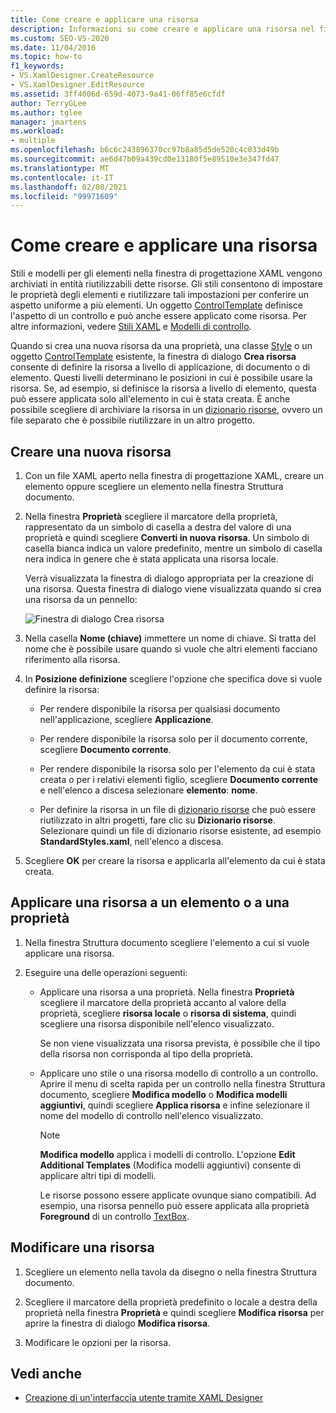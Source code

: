 ```yaml
---
title: Come creare e applicare una risorsa
description: Informazioni su come creare e applicare una risorsa nel finestra di progettazione XAML in modo che sia possibile archiviare e riutilizzare stili e modelli per gli elementi.
ms.custom: SEO-VS-2020
ms.date: 11/04/2016
ms.topic: how-to
f1_keywords:
- VS.XamlDesigner.CreateResource
- VS.XamlDesigner.EditResource
ms.assetid: 3ff4006d-659d-4073-9a41-06ff85e6cfdf
author: TerryGLee
ms.author: tglee
manager: jmartens
ms.workload:
- multiple
ms.openlocfilehash: b6c6c243896370cc97b8a85d5de520c4c033d49b
ms.sourcegitcommit: ae6d47b09a439cd0e13180f5e89510e3e347fd47
ms.translationtype: MT
ms.contentlocale: it-IT
ms.lasthandoff: 02/08/2021
ms.locfileid: "99971609"
---
```

# <a name="how-to-create-and-apply-a-resource"></a>Come creare e applicare una risorsa

Stili e modelli per gli elementi nella finestra di progettazione XAML vengono archiviati in entità riutilizzabili dette risorse. Gli stili consentono di impostare le proprietà degli elementi e riutilizzare tali impostazioni per conferire un aspetto uniforme a più elementi. Un oggetto [ControlTemplate](xref:Windows.UI.Xaml.Controls.ControlTemplate) definisce l'aspetto di un controllo e può anche essere applicato come risorsa. Per altre informazioni, vedere [Stili XAML](/windows/uwp/design/controls-and-patterns/xaml-styles) e [Modelli di controllo](/windows/uwp/design/controls-and-patterns/control-templates).

Quando si crea una nuova risorsa da una proprietà, una classe [Style](xref:Windows.UI.Xaml.Style) o un oggetto [ControlTemplate](xref:Windows.UI.Xaml.Controls.ControlTemplate) esistente, la finestra di dialogo **Crea risorsa** consente di definire la risorsa a livello di applicazione, di documento o di elemento. Questi livelli determinano le posizioni in cui è possibile usare la risorsa. Se, ad esempio, si definisce la risorsa a livello di elemento, questa può essere applicata solo all'elemento in cui è stata creata. È anche possibile scegliere di archiviare la risorsa in un [dizionario risorse](/windows/uwp/design/controls-and-patterns/resourcedictionary-and-xaml-resource-references), ovvero un file separato che è possibile riutilizzare in un altro progetto.

## <a name="create-a-new-resource"></a>Creare una nuova risorsa

1. Con un file XAML aperto nella finestra di progettazione XAML, creare un elemento oppure scegliere un elemento nella finestra Struttura documento.

2. Nella finestra **Proprietà** scegliere il marcatore della proprietà, rappresentato da un simbolo di casella a destra del valore di una proprietà e quindi scegliere **Converti in nuova risorsa**. Un simbolo di casella bianca indica un valore predefinito, mentre un simbolo di casella nera indica in genere che è stata applicata una risorsa locale.

     Verrà visualizzata la finestra di dialogo appropriata per la creazione di una risorsa. Questa finestra di dialogo viene visualizzata quando si crea una risorsa da un pennello:

     ![Finestra di dialogo Crea risorsa](../designers/media/xaml_create_resource.png)

3. Nella casella **Nome (chiave)** immettere un nome di chiave. Si tratta del nome che è possibile usare quando si vuole che altri elementi facciano riferimento alla risorsa.

4. In **Posizione definizione** scegliere l'opzione che specifica dove si vuole definire la risorsa:

    - Per rendere disponibile la risorsa per qualsiasi documento nell'applicazione, scegliere **Applicazione**.

    - Per rendere disponibile la risorsa solo per il documento corrente, scegliere **Documento corrente**.

    - Per rendere disponibile la risorsa solo per l'elemento da cui è stata creata o per i relativi elementi figlio, scegliere **Documento corrente** e nell'elenco a discesa selezionare **elemento**: **nome**.

    - Per definire la risorsa in un file di [dizionario risorse](/windows/uwp/design/controls-and-patterns/resourcedictionary-and-xaml-resource-references) che può essere riutilizzato in altri progetti, fare clic su **Dizionario risorse**. Selezionare quindi un file di dizionario risorse esistente, ad esempio **StandardStyles.xaml**, nell'elenco a discesa.

5. Scegliere **OK** per creare la risorsa e applicarla all'elemento da cui è stata creata.

## <a name="apply-a-resource-to-an-element-or-property"></a>Applicare una risorsa a un elemento o a una proprietà

1. Nella finestra Struttura documento scegliere l'elemento a cui si vuole applicare una risorsa.

2. Eseguire una delle operazioni seguenti:

   - Applicare una risorsa a una proprietà. Nella finestra **Proprietà** scegliere il marcatore della proprietà accanto al valore della proprietà, scegliere **risorsa locale** o **risorsa di sistema**, quindi scegliere una risorsa disponibile nell'elenco visualizzato.

      Se non viene visualizzata una risorsa prevista, è possibile che il tipo della risorsa non corrisponda al tipo della proprietà.

   - Applicare uno stile o una risorsa modello di controllo a un controllo. Aprire il menu di scelta rapida per un controllo nella finestra Struttura documento, scegliere **Modifica modello** o **Modifica modelli aggiuntivi**, quindi scegliere **Applica risorsa** e infine selezionare il nome del modello di controllo nell'elenco visualizzato.

     > [!NOTE]
     > **Modifica modello** applica i modelli di controllo. L'opzione **Edit Additional Templates** (Modifica modelli aggiuntivi) consente di applicare altri tipi di modelli.

     Le risorse possono essere applicate ovunque siano compatibili. Ad esempio, una risorsa pennello può essere applicata alla proprietà **Foreground** di un controllo [TextBox](xref:Windows.UI.Xaml.Controls.TextBox).

## <a name="edit-a-resource"></a>Modificare una risorsa

1. Scegliere un elemento nella tavola da disegno o nella finestra Struttura documento.

2. Scegliere il marcatore della proprietà predefinito o locale a destra della proprietà nella finestra **Proprietà** e quindi scegliere **Modifica risorsa** per aprire la finestra di dialogo **Modifica risorsa**.

3. Modificare le opzioni per la risorsa.

## <a name="see-also"></a>Vedi anche

- [Creazione di un'interfaccia utente tramite XAML Designer](../xaml-tools/creating-a-ui-by-using-xaml-designer-in-visual-studio.md)
